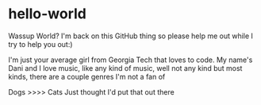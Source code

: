 # hello-world
Wassup World? I'm back on this GitHub thing so please help me out while I try to help you out:) 

I'm just your average girl from Georgia Tech that loves to code. 
My name's Dani and I love music, like any kind of music, well not any kind but most kinds, there are a couple genres I'm not a fan of

Dogs >>>> Cats 
Just thought I'd put that out there
